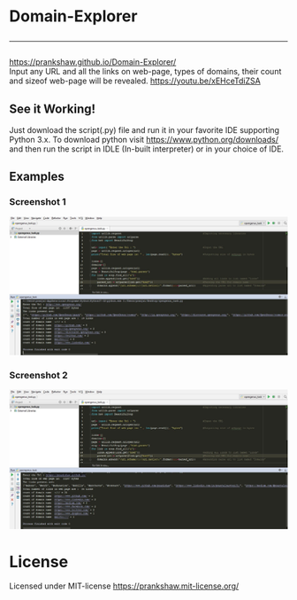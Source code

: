 # Domain-Explorer<hr>
https://prankshaw.github.io/Domain-Explorer/<br>
Input any URL and all the links on web-page, types of domains, their count and sizeof web-page will be revealed.
https://youtu.be/xEHceTdiZSA
## See it Working!
Just download the script(.py) file and run it in your favorite IDE supporting Python 3.x. To download python visit https://www.python.org/downloads/ and then run the script in IDLE (In-built interpreter) or in your choice of IDE.

## Examples

### Screenshot 1
![Screenshot1](task_opengenus_1.jpg)

### Screenshot 2
![Screenshot2](task_opengenus-2.jpg)

# License
Licensed under MIT-license
https://prankshaw.mit-license.org/


